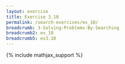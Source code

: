 ```yaml
---
layout: exercise
title: Exercise 3.10
permalink: /search-exercises/ex_10/
breadcrumb: 3-Solving-Problems-By-Searching
breadcrumb2: ex_10
breadcrumb5: ex3.10
---
```


{% include mathjax_support %}


